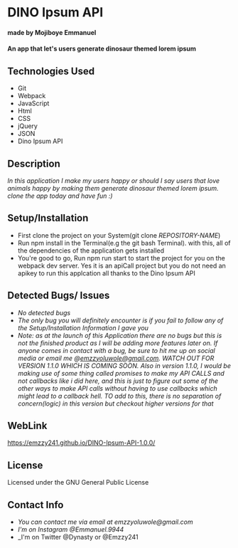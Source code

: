 # DINO Ipsum API
#### made by Mojiboye Emmanuel

#### An app that let's users generate dinosaur themed lorem ipsum 

## Technologies Used
* Git
* Webpack
* JavaScript
* Html
* CSS
* jQuery
* JSON
* Dino Ipsum API

## Description
_In this application I make my users happy or should I say users that love animals happy by making them generate  dinosaur themed lorem ipsum. clone the app today and have fun :)_

## Setup/Installation
* First clone the project on your System(git clone _REPOSITORY-NAME_)
* Run npm install in the Terminal(e.g the git bash Terminal). with this, all of the dependencies of the application gets installed
* You're good to go, Run npm run start to start the project for you on the webpack dev server. Yes it is an apiCall project but you do not need an apikey to run this applcation all thanks to the Dino Ipsum API


## Detected Bugs/ Issues
* _No detected bugs_
* _The only bug you will definitely encounter is if you fail to follow any of the Setup/Installation Information I gave you_
* _Note: as at the launch of this Application there are no bugs but this is not the finished product as I will be adding more features later on. If anyone comes in contact with a bug, be sure to hit me up on social media or email me @emzzyoluwole@gmail.com. WATCH OUT FOR VERSION 1.1.0 WHICH IS COMING SOON. Also in version 1.1.0, I would be making use of some thing called promises to make my API CALLS and not callbacks like i did here, and this is just to figure out some of the other ways to make API calls without having to use callbacks which might lead to a callback hell. TO add to this, there is no separation of concern(logic) in this version but checkout higher versions for that_

## WebLink
https://emzzy241.github.io/DINO-Ipsum-API-1.0.0/

## License
Licensed under the GNU General Public License

## Contact Info
* _You can contact me via email at emzzyoluwole@gmail.com_
* _I'm on Instagram @Emmanuel.9944_
* _I'm on Twitter @Dynasty or @Emzzy241